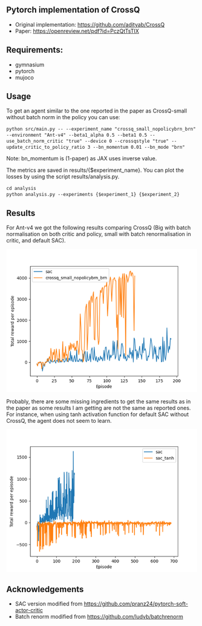 ## Pytorch implementation of CrossQ

+ Original implementation: https://github.com/adityab/CrossQ
+ Paper: https://openreview.net/pdf?id=PczQtTsTIX

## Requirements:
+ gymnasium
+ pytorch
+ mujoco

## Usage

To get an agent similar to the one reported in the paper as CrossQ-small without batch norm in the policy you can use:

```
python src/main.py -- --experiment_name "crossq_small_nopolicybrn_brn" --environment "Ant-v4" --beta1_alpha 0.5 --beta1 0.5 --use_batch_norm_critic "true" --device 0 --crossqstyle "true" --update_critic_to_policy_ratio 3 --bn_momentum 0.01 --bn_mode "brn"
```

Note: bn_momentum is (1-paper) as JAX uses inverse value.

The metrics are saved in results/{$experiment_name}. You can plot the losses by using the script results/analysis.py. 

```
cd analysis
python analysis.py --experiments {$experiment_1} {$experiment_2} 
```


## Results

For Ant-v4 we got the following results comparing CrossQ (Big with batch normalisation on both critic and policy, small with batch renormalisation in critic, and default SAC).

![CrossQ results](doc/results.png "CrossQ results")


Probably, there are some missing ingredients to get the same results as in the paper as some results I am getting are not the same as reported ones. For instance, when using tanh activation function for default SAC without CrossQ, the agent does not seem to learn.

![CrossQ results](doc/sac_vs_sactanh.png "CrossQ results")

## Acknowledgements

+ SAC version modified from https://github.com/pranz24/pytorch-soft-actor-critic
+ Batch renorm modified from https://github.com/ludvb/batchrenorm